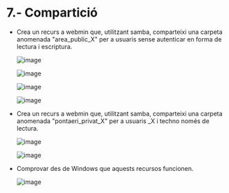# 7.- Compartició

- Crea un recurs a webmin que, utilitzant samba, comparteixi una carpeta anomenada "area_public_X" per a usuaris sense autenticar en forma de lectura i escriptura.

  ![image](https://github.com/user-attachments/assets/806390e8-50e7-45a2-b50a-3b2684bc9499)

  ![image](https://github.com/user-attachments/assets/389781ca-88a8-45d2-9131-67090859d009)

  ![image](https://github.com/user-attachments/assets/3f4a2d98-2f8a-4a48-bbc6-5de337d2043b)

  ![image](https://github.com/user-attachments/assets/0c310b25-cf41-4252-a03a-de6a38d0ad34)


- Crea un recurs a webmin que, utilitzant samba, comparteixi una carpeta anomenada "pontaeri_privat_X" per a usuaris _X i techno només de lectura.

  ![image](https://github.com/user-attachments/assets/80404083-cbae-4cd3-89a4-3b97f5a19593)

  ![image](https://github.com/user-attachments/assets/e6ddd64e-d79a-4c3b-8e03-8fe8e765849f)


- Comprovar des de Windows que aquests recursos funcionen.

  ![image](https://github.com/user-attachments/assets/cd2ed8dd-47b9-4431-9450-92606fcefbb2)

  
